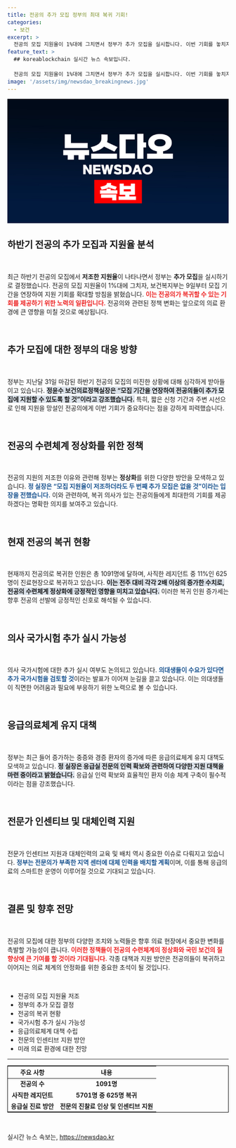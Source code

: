 ```yaml
---
title: 전공의 추가 모집 정부의 최대 복귀 기회!
categories:
  - 보건
excerpt: >
  전공의 모집 지원율이 1%대에 그치면서 정부가 추가 모집을 실시합니다. 이번 기회를 놓치지 말고 적극 지원하세요! 병원 현장의 변화와 의대생 향후 계획도 놓치지 마세요.
feature_text: >
  ## koreablockchain 실시간 뉴스 속보입니다.

  전공의 모집 지원율이 1%대에 그치면서 정부가 추가 모집을 실시합니다. 이번 기회를 놓치지 말고 적극 지원하세요! 병원 현장의 변화와 의대생 향후 계획도 놓치지 마세요.
image: '/assets/img/newsdao_breakingnews.jpg'
---
```


<p><img src="/assets/img/newsdao_breakingnews.jpg" alt="koreablockchain 속보" /></p>

<h2 data-ke-size="size26">하반기 전공의 추가 모집과 지원율 분석</h2>

<p data-ke-size="size16">&nbsp;</p>

<p>최근 하반기 전공의 모집에서 <strong>저조한 지원율</strong>이 나타나면서 정부는 <strong>추가 모집</strong>을 실시하기로 결정했습니다. 전공의 모집 지원율이 1%대에 그치자, 보건복지부는 9일부터 모집 기간을 연장하여 지원 기회를 확대할 방침을 밝혔습니다. <b><span style="color: #ee2323;">이는 전공의가 복귀할 수 있는 기회를 제공하기 위한 노력의 일환입니다.</span></b> 전공의와 관련된 정책 변화는 앞으로의 의료 환경에 큰 영향을 미칠 것으로 예상됩니다. </p>

<p data-ke-size="size16">&nbsp;</p>

<h2 data-ke-size="size26">추가 모집에 대한 정부의 대응 방향</h2>

<p data-ke-size="size16">&nbsp;</p>

<p>정부는 지난달 31일 마감된 하반기 전공의 모집의 미진한 상황에 대해 심각하게 받아들이고 있습니다. <b><span style="background-color: #21538527;">정윤수 보건의료정책실장은 “모집 기간을 연장하여 전공의들이 추가 모집에 지원할 수 있도록 할 것”이라고 강조했습니다.</span></b> 특히, 짧은 신청 기간과 주변 시선으로 인해 지원을 망설인 전공의에게 이번 기회가 중요하다는 점을 강하게 피력했습니다.</p>

<p data-ke-size="size16">&nbsp;</p>

<h2 data-ke-size="size26">전공의 수련체계 정상화를 위한 정책</h2>

<p data-ke-size="size16">&nbsp;</p>

<p>전공의 지원의 저조한 이유와 관련해 정부는 <strong>정상화</strong>를 위한 다양한 방안을 모색하고 있습니다. <b><span style="color: #1a5490;">정 실장은 “모집 지원율이 저조하더라도 두 번째 추가 모집은 없을 것”이라는 입장을 전했습니다.</span></b> 이와 관련하여, 복귀 의사가 있는 전공의들에게 최대한의 기회를 제공하겠다는 명확한 의지를 보여주고 있습니다.</p>

<p data-ke-size="size16">&nbsp;</p>

<h2 data-ke-size="size26">현재 전공의 복귀 현황</h2>

<p data-ke-size="size16">&nbsp;</p>

<p>현재까지 전공의로 복귀한 인원은 총 1091명에 달하며, 사직한 레지던트 중 11%인 625명이 진료현장으로 복귀하고 있습니다. <b><span style="background-color: #21538527;">이는 전주 대비 각각 2배 이상의 증가한 수치로, 전공의 수련체계 정상화에 긍정적인 영향을 미치고 있습니다.</span></b> 이러한 복귀 인원 증가세는 향후 전공의 선발에 긍정적인 신호로 해석될 수 있습니다.</p>

<p data-ke-size="size16">&nbsp;</p>

<h2 data-ke-size="size26">의사 국가시험 추가 실시 가능성</h2>

<p data-ke-size="size16">&nbsp;</p>

<p>의사 국가시험에 대한 추가 실시 여부도 논의되고 있습니다. <b><span style="color: #1a5490;">의대생들이 수요가 있다면 추가 국가시험을 검토할 것</span></b>이라는 발표가 이어져 눈길을 끌고 있습니다. 이는 의대생들이 직면한 어려움과 필요에 부응하기 위한 노력으로 볼 수 있습니다.</p>

<p data-ke-size="size16">&nbsp;</p>

<h2 data-ke-size="size26">응급의료체계 유지 대책</h2>

<p data-ke-size="size16">&nbsp;</p>

<p>정부는 최근 들어 증가하는 중증와 경증 환자의 증가에 따른 응급의료체계 유지 대책도 모색하고 있습니다. <b><span style="background-color: #21538527;">정 실장은 응급실 전문의 인력 확보와 관련하여 다양한 지원 대책을 마련 중이라고 밝혔습니다.</span></b> 응급실 인력 확보와 효율적인 환자 이송 체계 구축이 필수적이라는 점을 강조했습니다.</p>

<p data-ke-size="size16">&nbsp;</p>

<h2 data-ke-size="size26">전문가 인센티브 및 대체인력 지원</h2>

<p data-ke-size="size16">&nbsp;</p>

<p>전문가 인센티브 지원과 대체인력의 교육 및 배치 역시 중요한 이슈로 다뤄지고 있습니다. <b><span style="color: #1a5490;">정부는 전문의가 부족한 지역 센터에 대체 인력을 배치할 계획</span></b>이며, 이를 통해 응급의료의 스마트한 운영이 이루어질 것으로 기대되고 있습니다.</p>

<p data-ke-size="size16">&nbsp;</p>

<h2 data-ke-size="size26">결론 및 향후 전망</h2>

<p data-ke-size="size16">&nbsp;</p>

<p>전공의 모집에 대한 정부의 다양한 조치와 노력들은 향후 의료 현장에서 중요한 변화를 촉발할 가능성이 큽니다. <b><span style="color: #ee2323;">이러한 정책들이 전공의 수련체계의 정상화와 국민 보건의 질 향상에 큰 기여를 할 것이라 기대됩니다.</span></b> 각종 대책과 지원 방안은 전공의들이 복귀하고 이어지는 의료 체계의 안정화를 위한 중요한 초석이 될 것입니다. </p>

<p data-ke-size="size16">&nbsp;</p>

<ul>
    <li>전공의 모집 지원율 저조</li>
    <li>정부의 추가 모집 결정</li>
    <li>전공의 복귀 현황</li>
    <li>국가시험 추가 실시 가능성</li>
    <li>응급의료체계 대책 수립</li>
    <li>전문의 인센티브 지원 방안</li>
    <li>미래 의료 환경에 대한 전망</li>
</ul>

<hr>

<table style="width: 100%; border-collapse: collapse; border: 1px solid #000;">
    <thead>
        <tr>
            <th style="text-align: center;">주요 사항</th>
            <th style="text-align: center;">내용</th>
        </tr>
    </thead>
    <tbody>
        <tr>
            <td style="text-align: center; height: 17px;"><b>전공의 수</b></td>
            <td style="text-align: center; height: 17px;"><b>1091명</b></td>
        </tr>
        <tr>
            <td style="text-align: center; height: 17px;"><b>사직한 레지던트</b></td>
            <td style="text-align: center; height: 17px;"><b>5701명 중 625명 복귀</b></td>
        </tr>
        <tr>
            <td style="text-align: center; height: 17px;"><b>응급실 진료 방안</b></td>
            <td style="text-align: center; height: 17px;"><b>전문의 진찰료 인상 및 인센티브 지원</b></td>
        </tr>
    </tbody>
</table>

<p data-ke-size="size16">&nbsp;</p>
실시간 뉴스 속보는, <a href="https://newsdao.kr" rel="dofollow">https://newsdao.kr</a>


